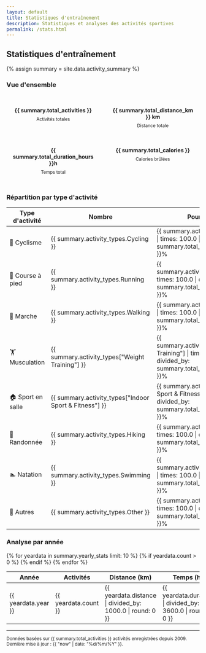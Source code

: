 ```yaml
---
layout: default
title: Statistiques d'entraînement
description: Statistiques et analyses des activités sportives
permalink: /stats.html
---
```


## Statistiques d'entraînement

{% assign summary = site.data.activity_summary %}

### Vue d'ensemble

<div style="display: grid; grid-template-columns: repeat(auto-fit, minmax(200px, 1fr)); gap: 1rem; margin: 2rem 0;">
  <div style="background: var(--pico-background-color); padding: 1rem; border-radius: 0.25rem; text-align: center;">
    <h4 style="margin: 0 0 0.5rem 0; color: var(--pico-primary-color);">{{ summary.total_activities }}</h4>
    <small>Activités totales</small>
  </div>
  <div style="background: var(--pico-background-color); padding: 1rem; border-radius: 0.25rem; text-align: center;">
    <h4 style="margin: 0 0 0.5rem 0; color: var(--pico-primary-color);">{{ summary.total_distance_km }} km</h4>
    <small>Distance totale</small>
  </div>
  <div style="background: var(--pico-background-color); padding: 1rem; border-radius: 0.25rem; text-align: center;">
    <h4 style="margin: 0 0 0.5rem 0; color: var(--pico-primary-color);">{{ summary.total_duration_hours }}h</h4>
    <small>Temps total</small>
  </div>
  <div style="background: var(--pico-background-color); padding: 1rem; border-radius: 0.25rem; text-align: center;">
    <h4 style="margin: 0 0 0.5rem 0; color: var(--pico-primary-color);">{{ summary.total_calories }}</h4>
    <small>Calories brûlées</small>
  </div>
</div>

### Répartition par type d'activité

<table>
<thead>
  <tr>
    <th>Type d'activité</th>
    <th>Nombre</th>
    <th>Pourcentage</th>
  </tr>
</thead>
<tbody>
  <tr>
    <td>🚴 Cyclisme</td>
    <td>{{ summary.activity_types.Cycling }}</td>
    <td>{{ summary.activity_types.Cycling | times: 100.0 | divided_by: summary.total_activities | round: 1 }}%</td>
  </tr>
  <tr>
    <td>🏃 Course à pied</td>
    <td>{{ summary.activity_types.Running }}</td>
    <td>{{ summary.activity_types.Running | times: 100.0 | divided_by: summary.total_activities | round: 1 }}%</td>
  </tr>
  <tr>
    <td>🚶 Marche</td>
    <td>{{ summary.activity_types.Walking }}</td>
    <td>{{ summary.activity_types.Walking | times: 100.0 | divided_by: summary.total_activities | round: 1 }}%</td>
  </tr>
  <tr>
    <td>🏋️ Musculation</td>
    <td>{{ summary.activity_types["Weight Training"] }}</td>
    <td>{{ summary.activity_types["Weight Training"] | times: 100.0 | divided_by: summary.total_activities | round: 1 }}%</td>
  </tr>
  <tr>
    <td>🏠 Sport en salle</td>
    <td>{{ summary.activity_types["Indoor Sport & Fitness"] }}</td>
    <td>{{ summary.activity_types["Indoor Sport & Fitness"] | times: 100.0 | divided_by: summary.total_activities | round: 1 }}%</td>
  </tr>
  <tr>
    <td>🥾 Randonnée</td>
    <td>{{ summary.activity_types.Hiking }}</td>
    <td>{{ summary.activity_types.Hiking | times: 100.0 | divided_by: summary.total_activities | round: 1 }}%</td>
  </tr>
  <tr>
    <td>🏊 Natation</td>
    <td>{{ summary.activity_types.Swimming }}</td>
    <td>{{ summary.activity_types.Swimming | times: 100.0 | divided_by: summary.total_activities | round: 1 }}%</td>
  </tr>
  <tr>
    <td>🏃 Autres</td>
    <td>{{ summary.activity_types.Other }}</td>
    <td>{{ summary.activity_types.Other | times: 100.0 | divided_by: summary.total_activities | round: 1 }}%</td>
  </tr>
</tbody>
</table>

### Analyse par année

<table>
<thead>
  <tr>
    <th>Année</th>
    <th>Activités</th>
    <th>Distance (km)</th>
    <th>Temps (h)</th>
    <th>Calories</th>
  </tr>
</thead>
<tbody>
{% for yeardata in summary.yearly_stats limit: 10 %}
  {% if yeardata.count > 0 %}
  <tr>
    <td>{{ yeardata.year }}</td>
    <td>{{ yeardata.count }}</td>
    <td>{{ yeardata.distance | divided_by: 1000.0 | round: 0 }}</td>
    <td>{{ yeardata.duration | divided_by: 3600.0 | round: 0 }}</td>
    <td>{{ yeardata.calories | round: 0 }}</td>
  </tr>
  {% endif %}
{% endfor %}
</tbody>
</table>

<!--
### Activités récentes

<table>
<thead>
  <tr>
    <th>Date</th>
    <th>Type</th>
    <th>Distance</th>
    <th>Durée</th>
    <th>Calories</th>
  </tr>
</thead>
<tbody>
{% for activity in summary.recent_activities %}
  <tr>
    <td>{{ activity.date }}</td>
    <td>{{ activity.type }}</td>
    <td>
      {% if activity.distance > 0 %}
        {{ activity.distance | divided_by: 1000.0 | round: 1 }} km
      {% else %}
        -
      {% endif %}
    </td>
    <td>
      {% if activity.duration > 0 %}
        {{ activity.duration | divided_by: 60.0 | round: 0 }} min
      {% else %}
        -
      {% endif %}
    </td>
    <td>
      {% if activity.calories > 0 %}
        {{ activity.calories | round: 0 }}
      {% else %}
        -
      {% endif %}
    </td>
  </tr>
{% endfor %}
</tbody>
</table>

### Moyennes

{% comment %} Calculate averages based on activities with data {% endcomment %}
{% assign activities_with_distance = 0 %}
{% assign activities_with_duration = 0 %}
{% assign activities_with_calories = 0 %}

{% for activity in summary.recent_activities %}
  {% if activity.distance > 0 %}
    {% assign activities_with_distance = activities_with_distance | plus: 1 %}
  {% endif %}
  {% if activity.duration > 0 %}
    {% assign activities_with_duration = activities_with_duration | plus: 1 %}
  {% endif %}
  {% if activity.calories > 0 %}
    {% assign activities_with_calories = activities_with_calories | plus: 1 %}
  {% endif %}
{% endfor %}

<div style="display: grid; grid-template-columns: repeat(auto-fit, minmax(200px, 1fr)); gap: 1rem; margin: 2rem 0;">
  <div style="background: var(--pico-background-color); padding: 1rem; border-radius: 0.25rem; text-align: center;">
    <h4 style="margin: 0 0 0.5rem 0; color: var(--pico-primary-color);">
      {{ summary.total_distance_km | divided_by: summary.total_activities | round: 1 }} km
    </h4>
    <small>Distance moyenne</small>
  </div>
  <div style="background: var(--pico-background-color); padding: 1rem; border-radius: 0.25rem; text-align: center;">
    <h4 style="margin: 0 0 0.5rem 0; color: var(--pico-primary-color);">
      {{ summary.total_duration_hours | times: 60 | divided_by: summary.total_activities | round: 0 }} min
    </h4>
    <small>Durée moyenne</small>
  </div>
  <div style="background: var(--pico-background-color); padding: 1rem; border-radius: 0.25rem; text-align: center;">
    <h4 style="margin: 0 0 0.5rem 0; color: var(--pico-primary-color);">
      {{ summary.total_calories | divided_by: summary.total_activities | round: 0 }}
    </h4>
    <small>Calories moyennes</small>
  </div>
</div>

### Records et statistiques avancées

{% comment %} Calculate some interesting stats {% endcomment %}
{% assign years_active = summary.yearly_stats | size %}
{% assign avg_activities_per_year = summary.total_activities | divided_by: years_active %}

<div style="display: grid; grid-template-columns: repeat(auto-fit, minmax(200px, 1fr)); gap: 1rem; margin: 2rem 0;">
  <div style="background: var(--pico-background-color); padding: 1rem; border-radius: 0.25rem; text-align: center;">
    <h4 style="margin: 0 0 0.5rem 0; color: var(--pico-primary-color);">{{ years_active }}</h4>
    <small>Années d'activité</small>
  </div>
  <div style="background: var(--pico-background-color); padding: 1rem; border-radius: 0.25rem; text-align: center;">
    <h4 style="margin: 0 0 0.5rem 0; color: var(--pico-primary-color);">{{ avg_activities_per_year | round: 0 }}</h4>
    <small>Activités/an (moyenne)</small>
  </div>
  <div style="background: var(--pico-background-color); padding: 1rem; border-radius: 0.25rem; text-align: center;">
    <h4 style="margin: 0 0 0.5rem 0; color: var(--pico-primary-color);">{{ summary.total_activities | divided_by: 365 | times: years_active | round: 1 }}</h4>
    <small>Activités/semaine (moyenne)</small>
  </div>
</div>
-->

---

<small class="secondary">
Données basées sur {{ summary.total_activities }} activités enregistrées depuis 2009. Dernière mise à jour : {{ "now" | date: "%d/%m/%Y" }}.
</small>
